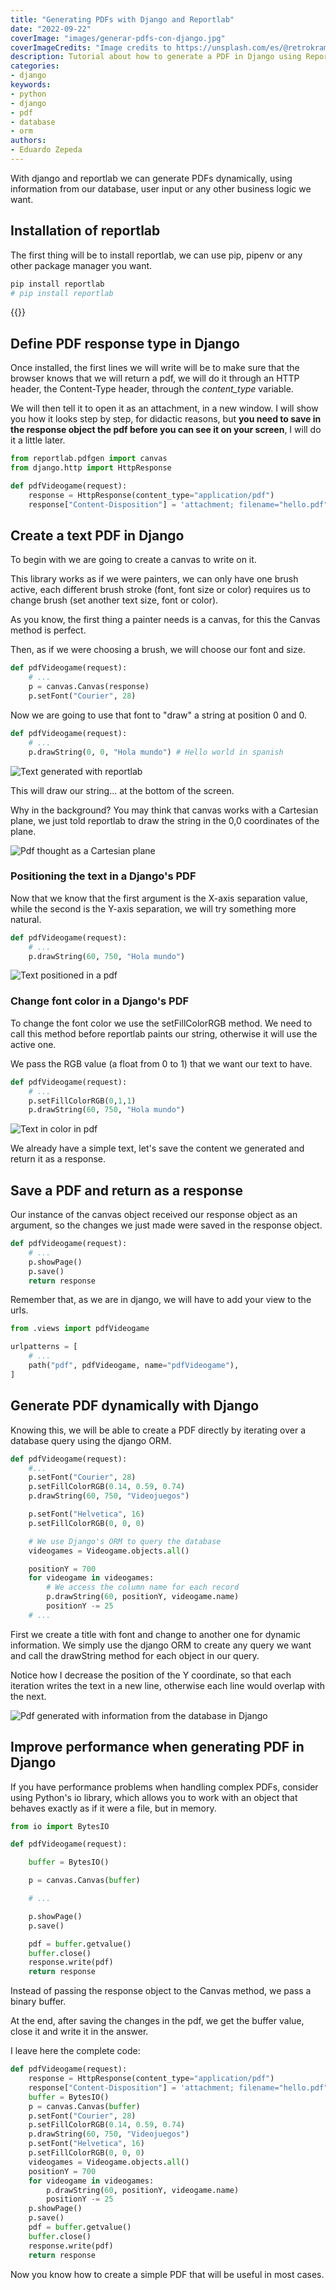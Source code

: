 ```yaml
---
title: "Generating PDFs with Django and Reportlab"
date: "2022-09-22"
coverImage: "images/generar-pdfs-con-django.jpg"
coverImageCredits: "Image credits to https://unsplash.com/es/@retrokram"
description: Tutorial about how to generate a PDF in Django using Reportlab and learn how to position text, change text color, generate it dynamically using models from the database and how to return it as a HTTP response
categories:
- django
keywords:
- python
- django
- pdf
- database
- orm
authors:
- Eduardo Zepeda
---
```


With django and reportlab we can generate PDFs dynamically, using information from our database, user input or any other business logic we want.

## Installation of reportlab

The first thing will be to install reportlab, we can use pip, pipenv or any other package manager you want.

```bash
pip install reportlab
# pip install reportlab
```

{{<ad>}}

## Define PDF response type in Django

Once installed, the first lines we will write will be to make sure that the browser knows that we will return a pdf, we will do it through an HTTP header, the Content-Type header, through the _content_type_ variable.

We will then tell it to open it as an attachment, in a new window. I will show you how it looks step by step, for didactic reasons, but **you need to save in the response object the pdf before you can see it on your screen**, I will do it a little later.

```python
from reportlab.pdfgen import canvas
from django.http import HttpResponse

def pdfVideogame(request):
    response = HttpResponse(content_type="application/pdf")
    response["Content-Disposition"] = 'attachment; filename="hello.pdf"'
```

## Create a text PDF in Django

To begin with we are going to create a canvas to write on it.

This library works as if we were painters, we can only have one brush active, each different brush stroke (font, font size or color) requires us to change brush (set another text size, font or color).

As you know, the first thing a painter needs is a canvas, for this the Canvas method is perfect.

Then, as if we were choosing a brush, we will choose our font and size.

```python
def pdfVideogame(request):
    # ...
    p = canvas.Canvas(response)
    p.setFont("Courier", 28)
```

Now we are going to use that font to "draw" a string at position 0 and 0.

```python
def pdfVideogame(request):
    # ...
    p.drawString(0, 0, "Hola mundo") # Hello world in spanish
```

![Text generated with reportlab](images/texto-fondo-pdf.png "Text created with reportlab")

This will draw our string... at the bottom of the screen.

Why in the background? You may think that canvas works with a Cartesian plane, we just told reportlab to draw the string in the 0,0 coordinates of the plane.

![Pdf thought as a Cartesian plane](images/coordenadas-pdf.png "Reportlab behaves as a Cartesian plane")

### Positioning the text in a Django's PDF

Now that we know that the first argument is the X-axis separation value, while the second is the Y-axis separation, we will try something more natural.

```python
def pdfVideogame(request):
    # ...
    p.drawString(60, 750, "Hola mundo")
```

![Text positioned in a pdf](images/texto-posicionado-pdf.png "Text positioned according to the X and Y axes in reportlab")

### Change font color in a Django's PDF

To change the font color we use the setFillColorRGB method. We need to call this method before reportlab paints our string, otherwise it will use the active one.

We pass the RGB value (a float from 0 to 1) that we want our text to have.

```python
def pdfVideogame(request):
    # ...
    p.setFillColorRGB(0,1,1)
    p.drawString(60, 750, "Hola mundo")
```

![Text in color in pdf](images/text-color-pdf.png "Text in light blue")

We already have a simple text, let's save the content we generated and return it as a response.

## Save a PDF and return as a response

Our instance of the canvas object received our response object as an argument, so the changes we just made were saved in the response object.

```python
def pdfVideogame(request):
    # ...
    p.showPage()
    p.save()
    return response
```

Remember that, as we are in django, we will have to add your view to the urls.

```python
from .views import pdfVideogame

urlpatterns = [
    # ...
    path("pdf", pdfVideogame, name="pdfVideogame"),
]
```

## Generate PDF dynamically with Django

Knowing this, we will be able to create a PDF directly by iterating over a database query using the django ORM.

```python
def pdfVideogame(request):
    #...
    p.setFont("Courier", 28)
    p.setFillColorRGB(0.14, 0.59, 0.74)
    p.drawString(60, 750, "Videojuegos")

    p.setFont("Helvetica", 16)
    p.setFillColorRGB(0, 0, 0)

    # We use Django's ORM to query the database
    videogames = Videogame.objects.all()

    positionY = 700
    for videogame in videogames:
        # We access the column name for each record
        p.drawString(60, positionY, videogame.name)
        positionY -= 25
    # ...
```

First we create a title with font and change to another one for dynamic information.
We simply use the django ORM to create any query we want and call the drawString method for each object in our query.

Notice how I decrease the position of the Y coordinate, so that each iteration writes the text in a new line, otherwise each line would overlap with the next.

![Pdf generated with information from the database in Django](images/pdf-dinamico-reportlab-django.png "Pdf generated dynamically using Django")

## Improve performance when generating PDF in Django

If you have performance problems when handling complex PDFs, consider using Python's io library, which allows you to work with an object that behaves exactly as if it were a file, but in memory.

```python
from io import BytesIO

def pdfVideogame(request):

    buffer = BytesIO()

    p = canvas.Canvas(buffer)

    # ... 

    p.showPage()
    p.save()

    pdf = buffer.getvalue()
    buffer.close()
    response.write(pdf)
    return response
```

Instead of passing the response object to the Canvas method, we pass a binary buffer.

At the end, after saving the changes in the pdf, we get the buffer value, close it and write it in the answer.

I leave here the complete code:

```python
def pdfVideogame(request):
    response = HttpResponse(content_type="application/pdf")
    response["Content-Disposition"] = 'attachment; filename="hello.pdf"'
    buffer = BytesIO()
    p = canvas.Canvas(buffer)
    p.setFont("Courier", 28)
    p.setFillColorRGB(0.14, 0.59, 0.74)
    p.drawString(60, 750, "Videojuegos")
    p.setFont("Helvetica", 16)
    p.setFillColorRGB(0, 0, 0)
    videogames = Videogame.objects.all()
    positionY = 700
    for videogame in videogames:
        p.drawString(60, positionY, videogame.name)
        positionY -= 25
    p.showPage()
    p.save()
    pdf = buffer.getvalue()
    buffer.close()
    response.write(pdf)
    return response
```

Now you know how to create a simple PDF that will be useful in most cases.